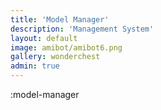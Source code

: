 ```yaml
---
title: 'Model Manager'
description: 'Management System'
layout: default
image: amibot/amibot6.png
gallery: wonderchest
admin: true
---
```


:model-manager
